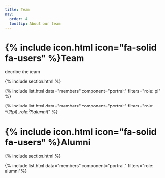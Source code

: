 ```yaml
---
title: Team
nav:
  order: 4
  tooltip: About our team
---
```


# {% include icon.html icon="fa-solid fa-users" %}Team

decribe the team

{% include section.html %}

{% include list.html data="members" component="portrait" filters="role: pi" %}

{% include list.html data="members" component="portrait" filters="role: ^(?!pi$), role: ^(?!alumni$)" %}

# {% include icon.html icon="fa-solid fa-users" %}Alumni

{% include section.html %}

{% include list.html data="members" component="portrait" filters="role: alumni"%}
